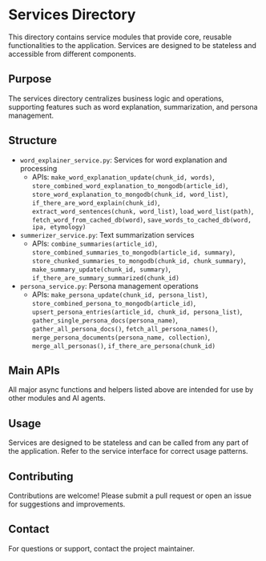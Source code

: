 # Services Directory

This directory contains service modules that provide core, reusable functionalities to the application. Services are designed to be stateless and accessible from different components.

## Purpose

The services directory centralizes business logic and operations, supporting features such as word explanation, summarization, and persona management.

## Structure

- `word_explainer_service.py`: Services for word explanation and processing
    - APIs: `make_word_explanation_update(chunk_id, words)`, `store_combined_word_explanation_to_mongodb(article_id)`, `store_word_explanation_to_mongodb(chunk_id, word_list)`, `if_there_are_word_explain(chunk_id)`, `extract_word_sentences(chunk, word_list)`, `load_word_list(path)`, `fetch_word_from_cached_db(word)`, `save_words_to_cached_db(word, ipa, etymology)`
- `summerizer_service.py`: Text summarization services
    - APIs: `combine_summaries(article_id)`, `store_combined_summaries_to_mongodb(article_id, summary)`, `store_chunked_summaries_to_mongodb(chunk_id, chunk_summary)`, `make_summary_update(chunk_id, summary)`, `if_there_are_summary_summarized(chunk_id)`
- `persona_service.py`: Persona management operations
    - APIs: `make_persona_update(chunk_id, persona_list)`, `store_combined_persona_to_mongodb(article_id)`, `upsert_persona_entries(article_id, chunk_id, persona_list)`, `gather_single_persona_docs(persona_name)`, `gather_all_persona_docs()`, `fetch_all_persona_names()`, `merge_persona_documents(persona_name, collection)`, `merge_all_personas()`, `if_there_are_persona(chunk_id)`

## Main APIs

All major async functions and helpers listed above are intended for use by other modules and AI agents.

## Usage

Services are designed to be stateless and can be called from any part of the application. Refer to the service interface for correct usage patterns.

## Contributing

Contributions are welcome! Please submit a pull request or open an issue for suggestions and improvements.

## Contact

For questions or support, contact the project maintainer.
